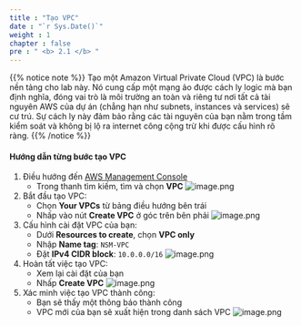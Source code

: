 ```yaml
---
title : "Tạo VPC"
date : "`r Sys.Date()`"
weight : 1
chapter : false
pre : " <b> 2.1 </b> "
---
```


{{% notice note %}}
Tạo một Amazon Virtual Private Cloud (VPC) là bước nền tảng cho lab này. Nó cung cấp một mạng ảo được cách ly logic mà bạn định nghĩa, đóng vai trò là môi trường an toàn và riêng tư nơi tất cả tài nguyên AWS của dự án (chẳng hạn như subnets, instances và services) sẽ cư trú. Sự cách ly này đảm bảo rằng các tài nguyên của bạn nằm trong tầm kiểm soát và không bị lộ ra internet công cộng trừ khi được cấu hình rõ ràng.
{{% /notice %}}

#### Hướng dẫn từng bước tạo VPC

1. Điều hướng đến [AWS Management Console](https://aws.amazon.com/console/)
    - Trong thanh tìm kiếm, tìm và chọn **VPC**
    ![image.png](../images/2/2.1/image.png)
2. Bắt đầu tạo VPC:
    - Chọn **Your VPCs** từ bảng điều hướng bên trái
    - Nhấp vào nút **Create VPC** ở góc trên bên phải
    ![image.png](../images/2/2.1/image%201.png)
3. Cấu hình cài đặt VPC của bạn:
    - Dưới **Resources to create**, chọn **VPC only**
    - Nhập **Name tag**: `NSM-VPC`
    - Đặt **IPv4 CIDR block**: `10.0.0.0/16`
    ![image.png](../images/2/2.1/image%202.png)
4. Hoàn tất việc tạo VPC:
    - Xem lại cài đặt của bạn
    - Nhấp **Create VPC**
    ![image.png](../images/2/2.1/image%203.png)
5. Xác minh việc tạo VPC thành công:
    - Bạn sẽ thấy một thông báo thành công
    - VPC mới của bạn sẽ xuất hiện trong danh sách VPC
    ![image.png](../images/2/2.1/image%204.png)
